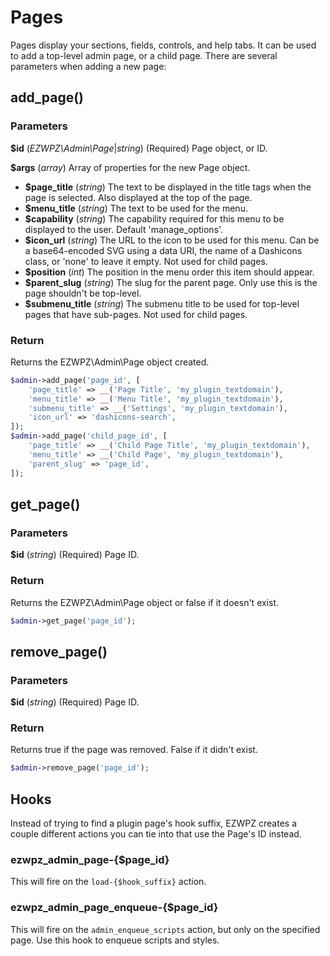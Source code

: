 # Pages
Pages display your sections, fields, controls, and help tabs. It can be used to add a top-level admin page, or a child page. There are several parameters when adding a new page:

## add_page()
### Parameters
__$id__ (_EZWPZ\Admin\Page_|_string_) (Required) Page object, or ID.

__$args__ (_array_) Array of properties for the new Page object.
- __$page_title__ (_string_) The text to be displayed in the title tags when the page is selected. Also displayed at the top of the page.
- __$menu_title__ (_string_) The text to be used for the menu.
- __$capability__ (_string_) The capability required for this menu to be displayed to the user. Default 'manage_options'.
- __$icon_url__ (_string_) The URL to the icon to be used for this menu. Can be a base64-encoded SVG using a data URI, the name of a Dashicons class, or 'none' to leave it empty. Not used for child pages.
- __$position__ (_int_) The position in the menu order this item should appear.
- __$parent_slug__ (_string_) The slug for the parent page. Only use this is the page shouldn't be top-level.
- __$submenu_title__ (_string_) The submenu title to be used for top-level pages that have sub-pages. Not used for child pages.

### Return
Returns the EZWPZ\Admin\Page object created.

```php
$admin->add_page('page_id', [
    'page_title' => __('Page Title', 'my_plugin_textdomain'),
    'menu_title' => __('Menu Title', 'my_plugin_textdomain'),
    'submenu_title' => __('Settings', 'my_plugin_textdomain'),
    'icon_url' => 'dashicons-search',
]);
$admin->add_page('child_page_id', [
    'page_title' => __('Child Page Title', 'my_plugin_textdomain'),
    'menu_title' => __('Child Page', 'my_plugin_textdomain'),
    'parent_slug' => 'page_id',
]);
```

## get_page()
### Parameters
__$id__ (_string_) (Required) Page ID.

### Return
Returns the EZWPZ\Admin\Page object or false if it doesn't exist.

```php
$admin->get_page('page_id');
```

## remove_page()
### Parameters
__$id__ (_string_) (Required) Page ID.

### Return
Returns true if the page was removed. False if it didn't exist.

```php
$admin->remove_page('page_id');
```

## Hooks
Instead of trying to find a plugin page's hook suffix, EZWPZ creates a couple different actions you can tie into that use the Page's ID instead.

### ezwpz_admin_page-{$page_id}
This will fire on the `load-{$hook_suffix}` action.

### ezwpz_admin_page_enqueue-{$page_id}
This will fire on the `admin_enqueue_scripts` action, but only on the specified page. Use this hook to enqueue scripts and styles.
